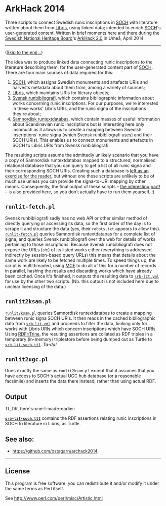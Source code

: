# ArkHack 2014

Three scripts to connect Swedish runic inscriptions in [SOCH][] with literature written about them from [Libris][], using linked data; intended to enrich [SOCH][]'s user-generated content. Written in brief moments here and there during the [Swedish National Heritage Board][RAÄ]'s [ArkHack 2.0][] in Umeå, April 2014.

---

([Skip to the end…](#output))

The idea was to produce linked data connecting runic inscriptions to the literature describing them, for the user-generated content part of [SOCH][]. There are four main sources of data required for this:

1. [SOCH][], which assigns Swedish monuments and artefacts URIs and harvests metadata about them from, among a variety of sources;
1. [Libris][], which maintains URIs for literary objects;
1. [Svensk runbibliografi][SRB], which contains bibliographic information about works concerning runic inscriptions. For our purposes, we're interested in these works' Libris URIs, and the runic signa of the inscriptions they're about;
1. [Samnordisk runtextdatabas][SRDB], which contain masses of useful information about Scandinavian runic inscriptions but is interesting here only insomuch as it allows us to create a mapping between Swedish inscriptions' runic signa (which Svensk runbibliografi uses) and their SOCH URIs). This enables us to connect monuments and artefacts in SOCH to Libris URIs from Svensk runbibliografi.

The resulting scripts assume the admittedly unlikely scenario that you have a copy of Samnordisk runtextdatabas mapped to a structured, normalised relational database that you can query to get a list of all runic signa and their corresponding SOCH URIs. Creating such a database is [left as an exercise for the reader](http://www.runinskrifter.net/), but without one these scripts are unlikely to be of much use unless you can provide the signa-to-URI mapping by other means. Consequently, the final output of these scripts – [the interesting part!](#output) – is also provided here, so you don't actually have to run them yourself. :)

## `runlit-fetch.pl`

Svensk runbibliografi sadly has no web API or other similar method of directly querying or accessing its data, so the first order of the day is to scrape it and structure the data (yes, their `robots.txt` appears to allow this). [`runlit-fetch.pl`](bin/runlit-fetch.pl) queries Samnordisk runtextdatabas for a complete list of signa, and queries Svensk runbibliografi over the web for details of works pertaining to those inscriptions. Because Svensk runbibliografi does not expose the URLs (*sic*) of its listed works either (everything is addressed indirectly by session-based query URLs) this means that details about the same work are likely to be fetched multiple times. To speed things up, the script is multithreaded, using [MCE][] to do all of this for a number of records in parallel, hashing the results and discarding works which have already been cached. Once it's finished, it outputs the resulting data to [`srb-lit.yml`](cache/srb-lit.yml) for use by the other two scripts. (Nb. this output is not included here due to unclear licensing of the data.)

## `runlit2ksam.pl`

[`runlit2ksam.pl`](bin/runlit2ksam.pl) queries Samnordisk runtextdatabas to create a mapping between runic signa SOCH URIs. It then reads in the cached bibliographic data from [`srb-lit.yml`](cache/srb-lit.yml) and proceeds to filter the data, looking only for works with Libris URIs which concern inscriptions which have SOCH URIs. Using [RDF::Trine](http://www.perlrdf.org/), the resulting assertions are collated as RDF triples in a temporary (in-memory) triplestore before being dumped out as Turtle to [`srb-lit-soch.ttl`](cache/srb-lit-soch.ttl). *Ta-da!*

## `runlit2ugc.pl`

Does exactly the same as `runlit2ksam.pl` except that it assumes that you have access to SOCH's actual UGC hub database (or a reasonable facsimile) and inserts the data there instead, rather than using actual RDF.

## Output

TL;DR, here's-one-I-made-earlier:

**[`srb-lit-soch.ttl`](cache/srb-lit-soch.ttl)** contains the RDF assertions relating runic inscriptions in SOCH to literature in Libris, as Turtle.

## See also:

- <https://github.com/ostagarn/archack2014>

---

## License

This program is free software; you can redistribute it and/or modify it under the same terms as Perl itself.

See <http://www.perl.com/perl/misc/Artistic.html>

[SOCH]: https://www.raa.se/ksamsok
[Libris]: http://libris.kb.se/
[RAÄ]: https://www.raa.se/
[ArkHack 2.0]: http://www.k-blogg.se/2014/04/15/arkhack-2-0/
[SRDB]: http://www.nordiska.uu.se/forskn/samnord.htm
[SRB]: http://fornsvenskbibliografi.ra.se/
[MCE]: https://metacpan.org/pod/distribution/MCE/lib/MCE.pod
